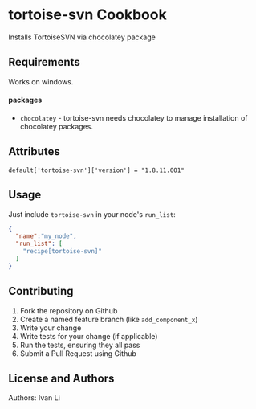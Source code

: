 tortoise-svn Cookbook
=====================
Installs TortoiseSVN via chocolatey package

Requirements
------------
Works on windows.

#### packages
- `chocolatey` - tortoise-svn needs chocolatey to manage installation of chocolatey packages.

Attributes
----------
````
default['tortoise-svn']['version'] = "1.8.11.001"
````

Usage
-----
Just include `tortoise-svn` in your node's `run_list`:

```json
{
  "name":"my_node",
  "run_list": [
    "recipe[tortoise-svn]"
  ]
}
```

Contributing
------------
1. Fork the repository on Github
2. Create a named feature branch (like `add_component_x`)
3. Write your change
4. Write tests for your change (if applicable)
5. Run the tests, ensuring they all pass
6. Submit a Pull Request using Github

License and Authors
-------------------
Authors: Ivan Li
